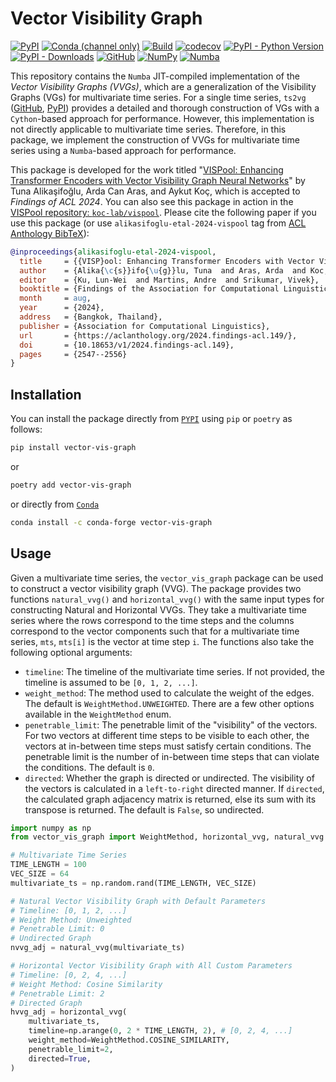 <!-- markdownlint-disable MD013 -->

# Vector Visibility Graph

[![PyPI](https://img.shields.io/pypi/v/vector-vis-graph)](https://pypi.org/project/vector-vis-graph)
[![Conda (channel only)](https://img.shields.io/conda/vn/conda-forge/vector-vis-graph)](https://anaconda.org/conda-forge/vector-vis-graph)
[![Build](https://github.com/tunakasif/vector-vis-graph/actions/workflows/build.yml/badge.svg)](https://github.com/tunakasif/vector-vis-graph/actions/workflows/build.yml)
[![codecov](https://codecov.io/gh/tunakasif/vector-vis-graph/graph/badge.svg?token=1RQ1RDMT9G)](https://codecov.io/gh/tunakasif/vector-vis-graph)
[![PyPI - Python Version](https://img.shields.io/pypi/pyversions/vector-vis-graph)](https://pypi.org/project/vector-vis-graph)
[![PyPI - Downloads](https://img.shields.io/pypi/dm/vector-vis-graph)](https://pypi.org/project/vector-vis-graph)
[![GitHub](https://img.shields.io/github/license/tunakasif/vector-vis-graph)](https://github.com/tunakasif/vector-vis-graph/blob/main/LICENSE)
[![NumPy](https://img.shields.io/badge/numpy-%23013243.svg?logo=numpy&logoColor=white)](https://numpy.org/)
[![Numba](https://img.shields.io/badge/numba-%23013243.svg?logo=numba&logoColor=white)](https://numba.pydata.org/)

This repository contains the `Numba` JIT-compiled implementation of the _Vector Visibility Graphs (VVGs)_, which are a generalization of the Visibility Graphs (VGs) for multivariate time series. For a single time series, `ts2vg` ([GitHub](https://github.com/CarlosBergillos/ts2vg), [PyPI](https://pypi.org/project/ts2vg/)) provides a detailed and thorough construction of VGs with a `Cython`-based approach for performance. However, this implementation is not directly applicable to multivariate time series. Therefore, in this package, we implement the construction of VVGs for multivariate time series using a `Numba`-based approach for performance.

This package is developed for the work titled "[VISPool: Enhancing Transformer Encoders with Vector Visibility Graph Neural Networks](https://aclanthology.org/2024.findings-acl.149/)" by Tuna Alikaşifoğlu, Arda Can Aras, and Aykut Koç, which is accepted to _Findings of ACL 2024_. You can also see this package in action in the [VISPool repository: `koc-lab/vispool`](https://github.com/koc-lab/vispool). Please cite the following paper if you use this package (or use `alikasifoglu-etal-2024-vispool` tag from [ACL Anthology BibTeX](https://aclanthology.org/anthology.bib.gz)):

```bibtex
@inproceedings{alikasifoglu-etal-2024-vispool,
  title     = {{VISP}ool: Enhancing Transformer Encoders with Vector Visibility Graph Neural Networks},
  author    = {Alika{\c{s}}ifo{\u{g}}lu, Tuna  and Aras, Arda  and Koc, Aykut},
  editor    = {Ku, Lun-Wei  and Martins, Andre  and Srikumar, Vivek},
  booktitle = {Findings of the Association for Computational Linguistics: ACL 2024},
  month     = aug,
  year      = {2024},
  address   = {Bangkok, Thailand},
  publisher = {Association for Computational Linguistics},
  url       = {https://aclanthology.org/2024.findings-acl.149/},
  doi       = {10.18653/v1/2024.findings-acl.149},
  pages     = {2547--2556}
}
```

## Installation

You can install the package directly from [`PYPI`](https://pypi.org/project/vector-vis-graph/) using `pip` or `poetry` as follows:

```sh
pip install vector-vis-graph
```

or

```sh
poetry add vector-vis-graph
```

or directly from [`Conda`](https://anaconda.org/conda-forge/vector-vis-graph)

```sh
conda install -c conda-forge vector-vis-graph
```

## Usage

Given a multivariate time series, the `vector_vis_graph` package can be used to construct a vector visibility graph (VVG). The package provides two functions `natural_vvg()` and `horizontal_vvg()` with the same input types for constructing Natural and Horizontal VVGs. They take a multivariate time series where the rows correspond to the time steps and the columns correspond to the vector components such that for a multivariate time series, `mts`, `mts[i]` is the vector at time step `i`. The functions also take the following optional arguments:

- `timeline`: The timeline of the multivariate time series. If not provided, the timeline is assumed to be `[0, 1, 2, ...]`.
- `weight_method`: The method used to calculate the weight of the edges. The default is `WeightMethod.UNWEIGHTED`. There are a few other options available in the `WeightMethod` enum.
- `penetrable_limit`: The penetrable limit of the "visibility" of the vectors. For two vectors at different time steps to be visible to each other, the vectors at in-between time steps must satisfy certain conditions. The penetrable limit is the number of in-between time steps that can violate the conditions. The default is `0`.
- `directed`: Whether the graph is directed or undirected. The visibility of the vectors is calculated in a `left-to-right` directed manner. If `directed`, the calculated graph adjacency matrix is returned, else its sum with its transpose is returned. The default is `False`, so undirected.

```python
import numpy as np
from vector_vis_graph import WeightMethod, horizontal_vvg, natural_vvg

# Multivariate Time Series
TIME_LENGTH = 100
VEC_SIZE = 64
multivariate_ts = np.random.rand(TIME_LENGTH, VEC_SIZE)

# Natural Vector Visibility Graph with Default Parameters
# Timeline: [0, 1, 2, ...]
# Weight Method: Unweighted
# Penetrable Limit: 0
# Undirected Graph
nvvg_adj = natural_vvg(multivariate_ts)

# Horizontal Vector Visibility Graph with All Custom Parameters
# Timeline: [0, 2, 4, ...]
# Weight Method: Cosine Similarity
# Penetrable Limit: 2
# Directed Graph
hvvg_adj = horizontal_vvg(
    multivariate_ts,
    timeline=np.arange(0, 2 * TIME_LENGTH, 2), # [0, 2, 4, ...]
    weight_method=WeightMethod.COSINE_SIMILARITY,
    penetrable_limit=2,
    directed=True,
)
```
